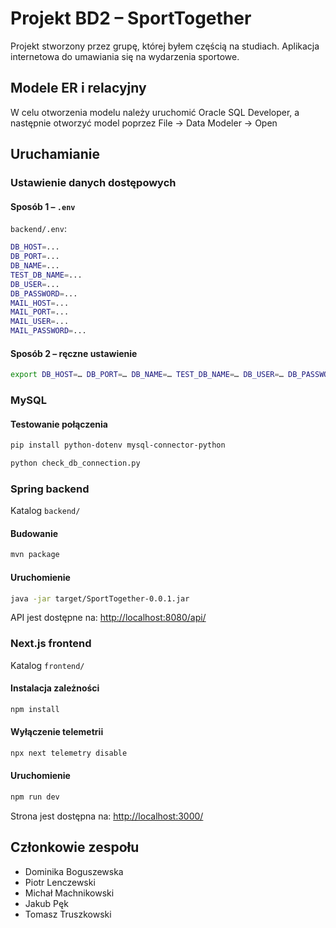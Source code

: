 # Projekt BD2 – SportTogether

Projekt stworzony przez grupę, której byłem częścią na studiach. Aplikacja internetowa do umawiania się na wydarzenia sportowe.

## Modele ER i relacyjny
W celu otworzenia modelu należy uruchomić Oracle SQL Developer, a następnie otworzyć model poprzez File -> Data Modeler -> Open

## Uruchamianie
### Ustawienie danych dostępowych
#### Sposób 1 – `.env`
`backend/.env`:

```sh
DB_HOST=...
DB_PORT=...
DB_NAME=...
TEST_DB_NAME=...
DB_USER=...
DB_PASSWORD=...
MAIL_HOST=...
MAIL_PORT=...
MAIL_USER=...
MAIL_PASSWORD=...
```

#### Sposób 2 – ręczne ustawienie
```sh
export DB_HOST=… DB_PORT=… DB_NAME=… TEST_DB_NAME=… DB_USER=… DB_PASSWORD=… MAIL_HOST=… MAIL_PORT=… MAIL_USER=… MAIL_PASSWORD=…
```

### MySQL
#### Testowanie połączenia
```sh
pip install python-dotenv mysql-connector-python
```

```sh
python check_db_connection.py
```

### Spring backend
Katalog `backend/`

#### Budowanie
```sh
mvn package
```

#### Uruchomienie
```sh
java -jar target/SportTogether-0.0.1.jar
```

API jest dostępne na: <http://localhost:8080/api/>

### Next.js frontend
Katalog `frontend/`

#### Instalacja zależności
```sh
npm install
```

#### Wyłączenie telemetrii
```sh
npx next telemetry disable
```

#### Uruchomienie
```sh
npm run dev
```

Strona jest dostępna na: <http://localhost:3000/>

## Członkowie zespołu
- Dominika Boguszewska
- Piotr Lenczewski
- Michał Machnikowski
- Jakub Pęk
- Tomasz Truszkowski

